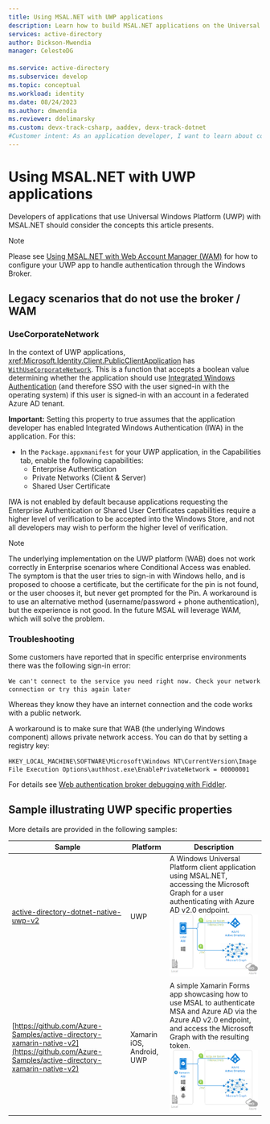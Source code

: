 ```yaml
---
title: Using MSAL.NET with UWP applications
description: Learn how to build MSAL.NET applications on the Universal Windows Platform."
services: active-directory
author: Dickson-Mwendia
manager: CelesteDG

ms.service: active-directory
ms.subservice: develop
ms.topic: conceptual
ms.workload: identity
ms.date: 08/24/2023
ms.author: dmwendia
ms.reviewer: ddelimarsky
ms.custom: devx-track-csharp, aaddev, devx-track-dotnet
#Customer intent: As an application developer, I want to learn about considerations for using Universal Windows Platform and MSAL.NET so that I can decide if this platform meets my application development needs.
---
```


# Using MSAL.NET with UWP applications

Developers of applications that use Universal Windows Platform (UWP) with MSAL.NET should consider the concepts this article presents.

>[!NOTE]
>Please see [Using MSAL.NET with Web Account Manager (WAM)](./wam.md) for how to configure your UWP app to handle authentication through the Windows Broker.

## Legacy scenarios that do not use the broker / WAM

### UseCorporateNetwork

In the context of UWP applications, <xref:Microsoft.Identity.Client.PublicClientApplication> has [`WithUseCorporateNetwork`](https://github.com/AzureAD/microsoft-authentication-library-for-dotnet/blob/c9bdd0dd191ab2e658a1c949e43e3959fe3d1aa5/src/client/Microsoft.Identity.Client/AppConfig/PublicClientApplicationBuilder.cs#L244). This is a function that accepts a boolean value determining whether the application should use [Integrated Windows Authentication](./integrated-windows-authentication.md) (and therefore SSO with the user signed-in with the operating system) if this user is signed-in with an account in a federated Azure AD tenant.

**Important:**
Setting this property to true assumes that the application developer has enabled Integrated Windows Authentication (IWA) in the application. For this:

- In the ``Package.appxmanifest`` for your UWP application, in the Capabilities tab, enable the following capabilities:
  - Enterprise Authentication
  - Private Networks (Client & Server)
  - Shared User Certificate

IWA is not enabled by default because applications requesting the Enterprise Authentication or Shared User Certificates capabilities require a higher level of verification to be accepted into the Windows Store, and not all developers may wish to perform the higher level of verification.

>[!NOTE]
>The underlying implementation on the UWP platform (WAB) does not work correctly in Enterprise scenarios where Conditional Access was enabled. The symptom is that the user tries to sign-in with Windows hello, and is proposed to choose a certificate, but the certificate for the pin is not found, or the user chooses it, but never get prompted for the Pin. A workaround is to use an alternative method (username/password + phone authentication), but the experience is not good. In the future MSAL will leverage WAM, which will solve the problem.

### Troubleshooting

Some customers have reported that in specific enterprise environments there was the following sign-in error:

```text
We can't connect to the service you need right now. Check your network connection or try this again later
```

Whereas they know they have an internet connection and the code works with a public network.

A workaround is to make sure that WAB (the underlying Windows component) allows private network access. You can do that by setting a registry key:

```text
HKEY_LOCAL_MACHINE\SOFTWARE\Microsoft\Windows NT\CurrentVersion\Image File Execution Options\authhost.exe\EnablePrivateNetwork = 00000001
```

For details see [Web authentication broker debugging with Fiddler](/windows/uwp/security/web-authentication-broker#fiddler).

## Sample illustrating UWP specific properties

More details are provided in the following samples:

Sample | Platform | Description
------ | -------- | -----------
[active-directory-dotnet-native-uwp-v2](https://github.com/azure-samples/active-directory-dotnet-native-uwp-v2) | UWP | A Windows Universal Platform client application using MSAL.NET, accessing the Microsoft Graph for a user authenticating with Azure AD v2.0 endpoint. ![UWP app topology](../../media/uwp-app-topology.png)
[https://github.com/Azure-Samples/active-directory-xamarin-native-v2](https://github.com/Azure-Samples/active-directory-xamarin-native-v2) | Xamarin iOS, Android, UWP | A simple Xamarin Forms app showcasing how to use MSAL to authenticate MSA and Azure AD via the Azure AD v2.0 endpoint, and access the Microsoft Graph with the resulting token. ![Xamarin Forms topology](../../media/xamarin-forms-topology.png)